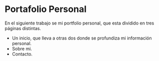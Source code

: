 # Portafolio Personal

En el siguiente trabajo se mi portfolio personal, que esta dividido en tres páginas distintas.
- Un inicio, que lleva a otras dos donde se profundiza mi información personal.
- Sobre mi.
- Contacto.

